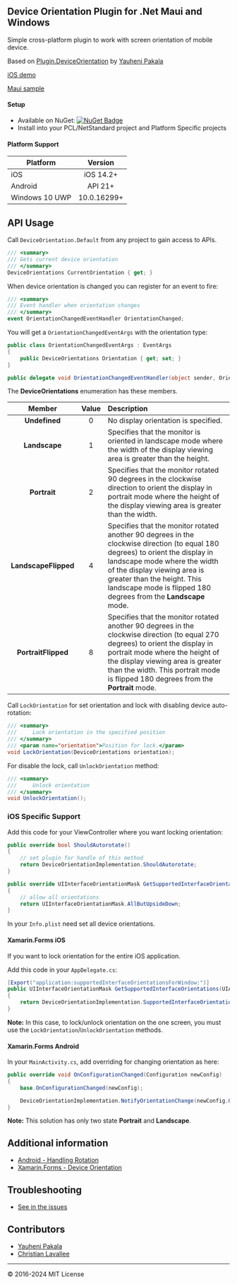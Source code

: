 ## Device Orientation Plugin for .Net Maui and Windows

Simple cross-platform plugin to work with screen orientation of mobile device.

Based on [Plugin.DeviceOrientation](https://github.com/wcoder/Xamarin.Plugin.DeviceOrientation) by [Yauheni Pakala](https://github.com/wcoder/)

[iOS demo](https://youtu.be/3eQDrHMPmE4)

[Maui sample](https://github.com/compusport/Plugin.Maui.DeviceOrientation/tree/master/samples/Plugin.Maui.DeviceOrientation.Sample)

#### Setup

* Available on NuGet: [![NuGet Badge](https://buildstats.info/nuget/Plugin.Maui.DeviceOrientation)](https://www.nuget.org/packages/Plugin.Maui.DeviceOrientation/)
* Install into your PCL/NetStandard project and Platform Specific projects

#### Platform Support

|Platform|Version|
| ------------------- | :------------------: |
|iOS|iOS 14.2+|
|Android|API 21+|
|Windows 10 UWP|10.0.16299+|

## API Usage

Call `DeviceOrientation.Default` from any project to gain access to APIs.

```csharp
/// <summary>
/// Gets current device orientation
/// </summary>
DeviceOrientations CurrentOrientation { get; }
```

When device orientation is changed you can register for an event to fire:

```csharp
/// <summary>
/// Event handler when orientation changes
/// </summary>
event OrientationChangedEventHandler OrientationChanged;
```

You will get a `OrientationChangedEventArgs` with the orientation type:

```csharp
public class OrientationChangedEventArgs : EventArgs
{
	public DeviceOrientations Orientation { get; set; }
}

public delegate void OrientationChangedEventHandler(object sender, OrientationChangedEventArgs e);
```

The **DeviceOrientations** enumeration has these members.

|Member|Value|Description|
| :----------------: | :-----------: | :------------------ |
|**Undefined**|0|No display orientation is specified.|
|**Landscape**|1|Specifies that the monitor is oriented in landscape mode where the width of the display viewing area is greater than the height.|
|**Portrait**|2|Specifies that the monitor rotated 90 degrees in the clockwise direction to orient the display in portrait mode where the height of the display viewing area is greater than the width.|
|**LandscapeFlipped**|4|Specifies that the monitor rotated another 90 degrees in the clockwise direction (to equal 180 degrees) to orient the display in landscape mode where the width of the display viewing area is greater than the height. This landscape mode is flipped 180 degrees from the **Landscape** mode.|
|**PortraitFlipped**|8|Specifies that the monitor rotated another 90 degrees in the clockwise direction (to equal 270 degrees) to orient the display in portrait mode where the height of the display viewing area is greater than the width. This portrait mode is flipped 180 degrees from the **Portrait** mode.|

Call `LockOrientation` for set orientation and lock with disabling device auto-rotation:
```csharp
/// <summary>
///     Lock orientation in the specified position
/// </summary>
/// <param name="orientation">Position for lock.</param>
void LockOrientation(DeviceOrientations orientation);
```
For disable the lock, call `UnlockOrientation` method:
```csharp
/// <summary>
///     Unlock orientation
/// </summary>
void UnlockOrientation();
```

### iOS Specific Support

Add this code for your ViewController where you want locking orientation:
```csharp
public override bool ShouldAutorotate()
{
	// set plugin for handle of this method
	return DeviceOrientationImplementation.ShouldAutorotate;
}

public override UIInterfaceOrientationMask GetSupportedInterfaceOrientations()
{
	// allow all orientations
	return UIInterfaceOrientationMask.AllButUpsideDown;
}
```
In your `Info.plist` need set all device orientations.

#### Xamarin.Forms iOS

If you want to lock orientation for the entire iOS application.

Add this code in your `AppDelegate.cs`:
```csharp
[Export("application:supportedInterfaceOrientationsForWindow:")]
public UIInterfaceOrientationMask GetSupportedInterfaceOrientations(UIApplication application, IntPtr forWindow)
{
    return DeviceOrientationImplementation.SupportedInterfaceOrientations;
}
```
**Note:** In this case, to lock/unlock orientation on the one screen, you must use the `LockOrientation`/`UnlockOrientation` methods.

#### Xamarin.Forms Android

In your `MainActivity.cs`, add overriding for changing orientation as here:

```csharp
public override void OnConfigurationChanged(Configuration newConfig)
{
    base.OnConfigurationChanged(newConfig);

    DeviceOrientationImplementation.NotifyOrientationChange(newConfig.Orientation);
}
```
**Note:** This solution has only two state **Portrait** and **Landscape**.

## Additional information
* [Android - Handling Rotation](https://developer.xamarin.com/guides/android/application_fundamentals/handling_rotation/)
* [Xamarin.Forms - Device Orientation](https://developer.xamarin.com/guides/xamarin-forms/user-interface/layouts/device-orientation/)

## Troubleshooting
* [See in the issues](https://github.com/wcoder/Xamarin.Plugin.DeviceOrientation/issues?q=label%3Afaq)



## Contributors
* [Yauheni Pakala](https://github.com/wcoder)
* [Christian Lavallee](https://github.com/compusport)

---
&copy; 2016-2024 MIT License
